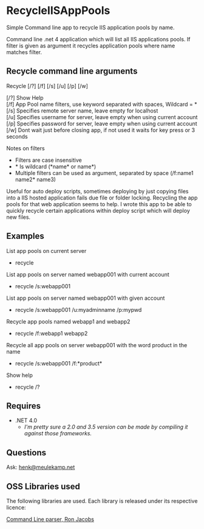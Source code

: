RecycleIISAppPools
==================

Simple Command line app to recycle IIS application pools by name.  
  
Command line .net 4 application which will list all IIS applications pools. If filter is given as argument it recycles
application pools where name matches filter.  

## Recycle command line arguments ##

Recycle [/?]  [/f]  [/s]  [/u]  [/p] [/w]  

[/?]  Show Help  
[/f]  App Pool name filters, use keyword separated with spaces, Wildcard = *  
[/s]  Specifies remote server name, leave empty for localhost  
[/u]  Specifies username for server, leave empty when using current account  
[/p]  Specifies password for server, leave empty when using current account 
[/w]  Dont wait just before closing app, if not used it waits for key press or 3 seconds   
  
Notes on filters  
- Filters are case insensitive  
- \* Is wildcard (\*name\* or name\*)  
- Multiple filters can be used as argument, separated by space (/f:name1 name2\* name3)  
 
Useful for auto deploy scripts, sometimes deploying by just copying files into a IIS hosted application fails
due file or folder locking. Recycling the app pools for that web application seems to help. I wrote this app to
be able to quickly recycle certain applications within deploy script which will deploy new files.

## Examples ##
  
List app pools on current server 
- recycle
  
List app pools on server named webapp001 with current account  
- recycle /s:webapp001
  
List app pools on server named webapp001 with given account  
- recycle /s:webapp001 /u:myadminname /p:mypwd
  
Recycle app pools named webapp1 and webapp2  
- recycle /f:webapp1 webapp2
  
Recycle all app pools on server webapp001 with the word product in the name  
- recycle /s:webapp001 /f:\*product\*
  
Show help  
- recycle /?

## Requires ##

- .NET 4.0  
    - *I'm pretty sure a 2.0 and 3.5 version can be made by compiling it against those frameworks.*

## Questions ##

Ask: henk@meulekamp.net

## OSS Libraries used ##
The following libraries are used. Each library is released under its respective licence:

[Command Line parser, Ron Jacobs](http://code.msdn.microsoft.com/Command-Line-Parser-Library-a8ba828a)
